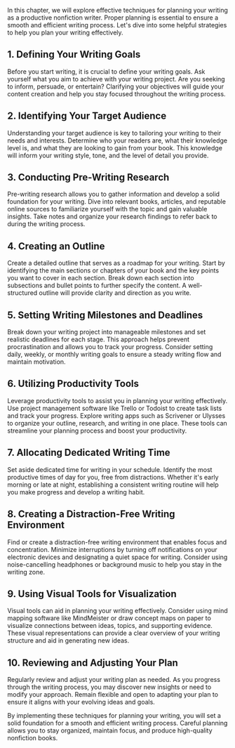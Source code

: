 
In this chapter, we will explore effective techniques for planning your writing as a productive nonfiction writer. Proper planning is essential to ensure a smooth and efficient writing process. Let's dive into some helpful strategies to help you plan your writing effectively.

**1. Defining Your Writing Goals**
----------------------------------

Before you start writing, it is crucial to define your writing goals. Ask yourself what you aim to achieve with your writing project. Are you seeking to inform, persuade, or entertain? Clarifying your objectives will guide your content creation and help you stay focused throughout the writing process.

**2. Identifying Your Target Audience**
---------------------------------------

Understanding your target audience is key to tailoring your writing to their needs and interests. Determine who your readers are, what their knowledge level is, and what they are looking to gain from your book. This knowledge will inform your writing style, tone, and the level of detail you provide.

**3. Conducting Pre-Writing Research**
--------------------------------------

Pre-writing research allows you to gather information and develop a solid foundation for your writing. Dive into relevant books, articles, and reputable online sources to familiarize yourself with the topic and gain valuable insights. Take notes and organize your research findings to refer back to during the writing process.

**4. Creating an Outline**
--------------------------

Create a detailed outline that serves as a roadmap for your writing. Start by identifying the main sections or chapters of your book and the key points you want to cover in each section. Break down each section into subsections and bullet points to further specify the content. A well-structured outline will provide clarity and direction as you write.

**5. Setting Writing Milestones and Deadlines**
-----------------------------------------------

Break down your writing project into manageable milestones and set realistic deadlines for each stage. This approach helps prevent procrastination and allows you to track your progress. Consider setting daily, weekly, or monthly writing goals to ensure a steady writing flow and maintain motivation.

**6. Utilizing Productivity Tools**
-----------------------------------

Leverage productivity tools to assist you in planning your writing effectively. Use project management software like Trello or Todoist to create task lists and track your progress. Explore writing apps such as Scrivener or Ulysses to organize your outline, research, and writing in one place. These tools can streamline your planning process and boost your productivity.

**7. Allocating Dedicated Writing Time**
----------------------------------------

Set aside dedicated time for writing in your schedule. Identify the most productive times of day for you, free from distractions. Whether it's early morning or late at night, establishing a consistent writing routine will help you make progress and develop a writing habit.

**8. Creating a Distraction-Free Writing Environment**
------------------------------------------------------

Find or create a distraction-free writing environment that enables focus and concentration. Minimize interruptions by turning off notifications on your electronic devices and designating a quiet space for writing. Consider using noise-cancelling headphones or background music to help you stay in the writing zone.

**9. Using Visual Tools for Visualization**
-------------------------------------------

Visual tools can aid in planning your writing effectively. Consider using mind mapping software like MindMeister or draw concept maps on paper to visualize connections between ideas, topics, and supporting evidence. These visual representations can provide a clear overview of your writing structure and aid in generating new ideas.

**10. Reviewing and Adjusting Your Plan**
-----------------------------------------

Regularly review and adjust your writing plan as needed. As you progress through the writing process, you may discover new insights or need to modify your approach. Remain flexible and open to adapting your plan to ensure it aligns with your evolving ideas and goals.

By implementing these techniques for planning your writing, you will set a solid foundation for a smooth and efficient writing process. Careful planning allows you to stay organized, maintain focus, and produce high-quality nonfiction books.
